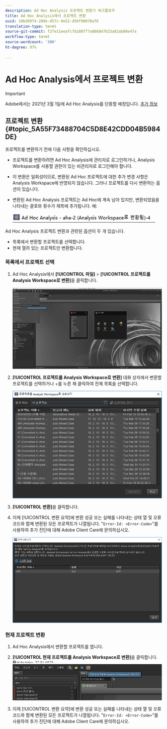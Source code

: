 ```yaml
---
description: Ad Hoc Analysis 프로젝트 변환기 워크플로우
title: Ad Hoc Analysis에서 프로젝트 변환
uuid: 20bd9974-209e-457c-9e52-d50f90078af6
translation-type: tm+mt
source-git-commit: f2fe11eeafc7b188ff7a886847b33a82ab80e47a
workflow-type: tm+mt
source-wordcount: '300'
ht-degree: 97%

---
```



# Ad Hoc Analysis에서 프로젝트 변환

>[!IMPORTANT]
>
>Adobe에서는 2021년 3월 1일에 Ad Hoc Analysis를 단종할 예정입니다. [추가 정보](https://adobe.ly/discoverworkspace)

## 프로젝트 변환 {#topic_5A55F73488704C5D8E42CDD04B5984DE}

프로젝트를 변환하기 전에 다음 사항을 확인하십시오.

* 프로젝트를 변환하려면 Ad Hoc Analysis에 관리자로 로그인하거나, Analysis Workspace를 사용할 권한이 있는 비관리자로 로그인해야 합니다.
* 이 변환은 일회성이므로, 변환된 Ad Hoc 프로젝트에 대한 추가 변경 사항은 Analysis Workspace에 반영되지 않습니다. 그러나 프로젝트를 다시 변환하는 옵션이 있습니다.
* 변환된 Ad Hoc Analysis 프로젝트는 Ad Hoc에 계속 남아 있지만, 변환되었음을 나타내는 괄호와 횟수가 제목에 추가됩니다. 예:

   ![](assets/aha_title_converted.png)

Ad Hoc Analysis 프로젝트 변환과 관련된 옵션이 두 개 있습니다.

* 목록에서 변환할 프로젝트를 선택합니다.
* 현재 열려 있는 프로젝트만 변환합니다.

### 목록에서 프로젝트 선택

1. Ad Hoc Analysis에서 **[!UICONTROL 파일]** > **[!UICONTROL 프로젝트를 Analysis Workspace로 변환]**&#x200B;을 클릭합니다.

   ![](assets/aha2aw_convert.png)

1. **[!UICONTROL 프로젝트를 Analysis Workspace로 변환]** 대화 상자에서 변환할 프로젝트를 선택하거나 +를 누른 채 클릭하여 전체 목록을 선택합니다.

   ![](assets/aha2aw_projects.png)

1. **[!UICONTROL 변환]**&#x200B;을 클릭합니다.
1. 이제 [!UICONTROL 변환 요약]에 변환 성공 또는 실패를 나타내는 상태 열 및 오류 코드와 함께 변환된 모든 프로젝트가 나열됩니다. &quot;`Error-Id: <Error-Code>`&quot;를 사용하여 추가 진단에 대해 Adobe Client Care에 문의하십시오.

   ![](assets/export_summary.png)

### 현재 프로젝트 변환

1. Ad Hoc Analysis에서 변환할 프로젝트를 엽니다.
1. **[!UICONTROL 현재 프로젝트를 Analysis Workspace로 변환]**&#x200B;을 클릭합니다. ![](assets/export_current.png)

1. 이제 [!UICONTROL 변환 요약]에 변환 성공 또는 실패를 나타내는 상태 열 및 오류 코드와 함께 변환된 모든 프로젝트가 나열됩니다. &quot;`Error-Id: <Error-Code>`&quot;를 사용하여 추가 진단에 대해 Adobe Client Care에 문의하십시오.
